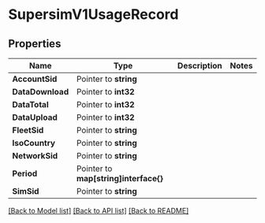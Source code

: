 # SupersimV1UsageRecord

## Properties

Name | Type | Description | Notes
------------ | ------------- | ------------- | -------------
**AccountSid** | Pointer to **string** |  |
**DataDownload** | Pointer to **int32** |  |
**DataTotal** | Pointer to **int32** |  |
**DataUpload** | Pointer to **int32** |  |
**FleetSid** | Pointer to **string** |  |
**IsoCountry** | Pointer to **string** |  |
**NetworkSid** | Pointer to **string** |  |
**Period** | Pointer to **map[string]interface{}** |  |
**SimSid** | Pointer to **string** |  |

[[Back to Model list]](../README.md#documentation-for-models) [[Back to API list]](../README.md#documentation-for-api-endpoints) [[Back to README]](../README.md)


